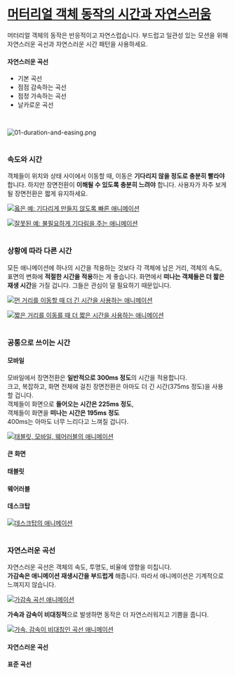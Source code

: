 # [머터리얼 객체 동작의 시간과 자연스러움](https://material.io/guidelines/motion/duration-easing.html)
머터리얼 객체의 동작은 반응적이고 자연스럽습니다. 부드럽고 일관성 있는 모션을 위해 자연스러운 곡선과 자연스러운 시간 패턴을 사용하세요.
<br>

#### 자연스러운 곡선
- 기본 곡선
- 점점 감속하는 곡선
- 점정 가속하는 곡선
- 날카로운 곡선
<br>

![01-duration-and-easing.png](https://storage.googleapis.com/material-design/publish/material_v_11/assets/0BybB4JO78tNpRlY1eHJ4LTh4ZjQ/01-duration-and-easing.png)
<br>
<br>

### 속도와 시간
객체들이 위치와 상태 사이에서 이동할 때, 이동은 **기다리지 않을 정도로 충분히 빨라야** 합니다. 하지만 장면전환이 **이해될 수 있도록 충분히 느려야** 합니다. 사용자가 자주 보게 될 장면전환은 짧게 유지하세요.
<br>

[![옳은 예: 기다리게 만들지 않도록 빠른 애니메이션]()](https://storage.googleapis.com/material-design/publish/material_v_11/assets/0B14F_FSUCc01eGJDZEVBUjZqVUU/QuickResponse_01_QuickDo_v2.mp4)
<br>

[![잘못된 예: 불필요하게 기다림을 주는 애니메이션]()](https://storage.googleapis.com/material-design/publish/material_v_11/assets/0B14F_FSUCc01THVvNjB1eFYyVk0/QuickResponse_01_QuickDont_v3.mp4)<br>
<br>

### 상황에 따라 다른 시간
모든 애니메이션에 하나의 시간을 적용하는 것보다 각 객체에 남은 거리, 객체의 속도, 표면의 변화에 **적절한 시간을 적용**하는 게 좋습니다.
화면에서 **떠나는 객체들은 더 짧은 재생 시간**을 가질 겁니다. 그들은 관심이 덜 필요하기 때문입니다.
<br>

[![먼 거리를 이동할 때 더 긴 시간을 사용하는 애니메이션]()](https://storage.googleapis.com/material-design/publish/material_v_11/assets/0B14F_FSUCc01WHpEd1JVWVBvUm8/DynamicDurations_01_LongDistance-v2.mp4)
<br>

[![짧은 거리를 이동를 때 더 짧은 시간을 사용하는 애니메이션]()](https://storage.googleapis.com/material-design/publish/material_v_11/assets/0B14F_FSUCc01T3RNOFhadU96OTQ/DynamicDurations_02_ShortDistance-v2.mp4)
<br>
<br>

### 공통으로 쓰이는 시간
#### 모바일
모바일에서 장면전환은 **일반적으로 300ms 정도**의 시간을 적용합니다.<br>
크고, 복잡하고, 화면 전체에 걸친 장면전환은 아마도 더 긴 시간(375ms 정도)을 사용할 겁니다.<br>
객체들이 화면으로 **들어오는 시간은 225ms 정도**,<br>
객체들이 화면을 **떠나는 시간은 195ms 정도**<br>
400ms는 아마도 너무 느리다고 느껴질 겁니다.
<br>

[![태블릿, 모바일, 웨어러블의 애니메이션]()](https://storage.googleapis.com/material-design/publish/material_v_11/assets/0B14F_FSUCc01MS1KNXRLQ0hZUzQ/CommonDurations_01_3Devices_v1.mp4)
<br>

#### 큰 화면
#### 태블릿
#### 웨어러블
#### 데스크탑
[![데스크탑의 애니메이션]()](https://storage.googleapis.com/material-design/publish/material_v_11/assets/0B14F_FSUCc01cC1JcTg1aElUYTQ/CommonDurations_02_Desktop_v1.mp4)
<br>
<br>

### 자연스러운 곡선
자연스러운 곡선은 객체의 속도, 투명도, 비율에 영향을 미칩니다.<br>
**가감속은 애니메이션 재생시간을 부드럽게** 해줍니다. 따라서 애니메이션은 기계적으로 느껴지지 않습니다.
<br>

[![가감속 곡선 애니메이션]()](https://storage.googleapis.com/material-design/publish/material_v_11/assets/0B14F_FSUCc01U1Bwb0RRVW5rVFE/NaturalEasing_01_CurveNoCurve_v1.mp4)
<br>

**가속과 감속이 비대칭적**으로 발생하면 동작은 더 자연스러워지고 기쁨을 줍니다.
<br>

[![가속, 감속이 비대칭인 곡선 애니메이션]()](https://storage.googleapis.com/material-design/publish/material_v_11/assets/0B14F_FSUCc01VXpUY3h6NHBtbXc/NaturalEasing_00_AsymetricCurve_v1.mp4)
<br>

#### 자연스러운 곡선


#### 표준 곡선